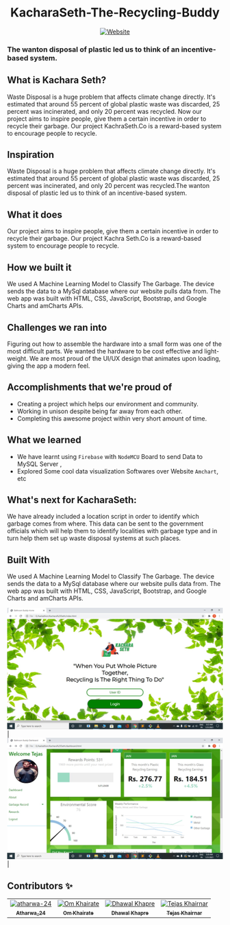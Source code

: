 <div align="center">
<h1 align="center">KacharaSeth-The-Recycling-Buddy</h1>

[![Website](https://img.shields.io/badge/Website-JavaScript-brightgreen)](https://atharwa-24.github.io/PlastiDex-Website/)

</div>

### The wanton disposal of plastic led us to think of an incentive-based system.

## What is Kachara Seth?

Waste Disposal is a huge problem that affects climate change directly. It's
estimated that around 55 percent of global plastic waste was discarded, 25
percent was incinerated, and only 20 percent was recycled. Now our project aims
to inspire people, give them a certain incentive in order to recycle their
garbage. Our project KachraSeth.Co is a reward-based system to encourage people
to recycle.

## Inspiration

Waste Disposal is a huge problem that affects climate change directly. It's
estimated that around 55 percent of global plastic waste was discarded, 25
percent was incinerated, and only 20 percent was recycled.The wanton disposal of
plastic led us to think of an incentive-based system.

## What it does

Our project aims to inspire people, give them a certain incentive in order to
recycle their garbage. Our project Kachra Seth.Co is a reward-based system to
encourage people to recycle.

## How we built it

We used A Machine Learning Model to Classify The Garbage. The device sends the
data to a MySql database where our website pulls data from. The web app was
built with HTML, CSS, JavaScript, Bootstrap, and Google Charts and amCharts
APIs.

## Challenges we ran into

Figuring out how to assemble the hardware into a small form was one of the most
difficult parts. We wanted the hardware to be cost effective and light-weight.
We are most proud of the UI/UX design that animates upon loading, giving the app
a modern feel.

## Accomplishments that we're proud of

- Creating a project which helps our environment and community.
- Working in unison despite being far away from each other.
- Completing this awesome project within very short amount of time.

## What we learned

- We have learnt using `Firebase` with `NodeMCU` Board to send Data to MySQL
  Server ,
- Explored Some cool data visualization Softwares over Website `Amchart`, etc

## What's next for KacharaSeth:

We have already included a location script in order to identify which garbage
comes from where. This data can be sent to the government officials which will
help them to identify localities with garbage type and in turn help them set up
waste disposal systems at such places.

## Built With

We used A Machine Learning Model to Classify The Garbage. The device sends the
data to a MySql database where our website pulls data from. The web app was
built with HTML, CSS, JavaScript, Bootstrap, and Google Charts and amCharts
APIs.

![IMG1](img/1.jpeg)| ![IMG2](img/2.jpeg)|

## Contributors :sparkles:

<table>
<tr>
    <td align="center">
        <a href="https://github.com/atharwa-24">
            <img src="https://avatars0.githubusercontent.com/u/54115798?v=4" width="100;" alt="atharwa-24"/>
            <br />
            <sub><b>Atharwa_24</b></sub>
        </a>
    </td>
    <td align="center">
        <a href="https://github.com/omkhairate">
            <img src="https://avatars.githubusercontent.com/u/72100111?s=400&v=4" width="100;" alt="Om Khairate"/>
            <br />
            <sub><b>Om Khairate</b></sub>
        </a>
    </td>
    <td align="center">
        <a href="https://github.com/DhawalKhapre">
            <img src="https://avatars.githubusercontent.com/u/67652904?s=400&u=cb77aa2cb2a51bd3dce857a81894c90d977f1dfa&v=4" width="100;" alt="Dhawal Khapre"/>
            <br />
            <sub><b>Dhawal Khapre</b></sub>
        </a>
    </td>
    <td align="center">
        <a href="https://github.com/tejas2806">
            <img src="https://avatars.githubusercontent.com/u/65996914?s=460&v=4" width="100;" alt="Tejas Khairnar"/>
            <br />
            <sub><b>Tejas Khairnar</b></sub>
        </a>
    </td>
    </tr>
</table>
